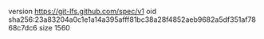 version https://git-lfs.github.com/spec/v1
oid sha256:23a83204a0c1e1a14a395afff81bc38a28f4852aeb9682a5df351af7868c7dc6
size 1560
